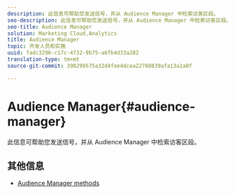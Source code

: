 ```yaml
---
description: 此信息可帮助您发送信号，并从 Audience Manager 中检索访客区段。
seo-description: 此信息可帮助您发送信号，并从 Audience Manager 中检索访客区段。
seo-title: Audience Manager
solution: Marketing Cloud,Analytics
title: Audience Manager
topic: 开发人员和实施
uuid: fadc3296-c17c-4732-9b75-a6fb4d33a282
translation-type: tm+mt
source-git-commit: 398299575a32d4fee4dcea22788839afa13a1a0f

---
```



# Audience Manager{#audience-manager}

此信息可帮助您发送信号，并从 Audience Manager 中检索访客区段。

## 其他信息

+ [Audience Manager methods](/help/windows-appstore/audiencemgmt/audience-manager-methods.md)